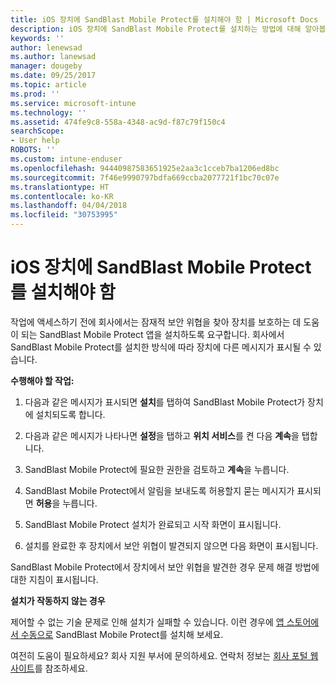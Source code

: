 ```yaml
---
title: iOS 장치에 SandBlast Mobile Protect를 설치해야 함 | Microsoft Docs
description: iOS 장치에 SandBlast Mobile Protect를 설치하는 방법에 대해 알아봅니다.
keywords: ''
author: lenewsad
ms.author: lanewsad
manager: dougeby
ms.date: 09/25/2017
ms.topic: article
ms.prod: ''
ms.service: microsoft-intune
ms.technology: ''
ms.assetid: 474fe9c8-558a-4348-ac9d-f87c79f150c4
searchScope:
- User help
ROBOTS: ''
ms.custom: intune-enduser
ms.openlocfilehash: 94440987583651925e2aa3c1cceb7ba1206ed8bc
ms.sourcegitcommit: 7f46e9990797bdfa669ccba2077721f1bc70c07e
ms.translationtype: HT
ms.contentlocale: ko-KR
ms.lasthandoff: 04/04/2018
ms.locfileid: "30753995"
---
```

# <a name="you-need-to-install-sandblast-mobile-protect-on-your-ios-device"></a>iOS 장치에 SandBlast Mobile Protect를 설치해야 함

작업에 액세스하기 전에 회사에서는 잠재적 보안 위협을 찾아 장치를 보호하는 데 도움이 되는 SandBlast Mobile Protect 앱을 설치하도록 요구합니다. 회사에서 SandBlast Mobile Protect를 설치한 방식에 따라 장치에 다른 메시지가 표시될 수 있습니다.

**수행해야 할 작업:**

1.  다음과 같은 메시지가 표시되면 **설치**를 탭하여 SandBlast Mobile Protect가 장치에 설치되도록 합니다.

2. 다음과 같은 메시지가 나타나면 **설정**을 탭하고 **위치 서비스**를 켠 다음 **계속**을 탭합니다.

3. SandBlast Mobile Protect에 필요한 권한을 검토하고 **계속**을 누릅니다.

4. SandBlast Mobile Protect에서 알림을 보내도록 허용할지 묻는 메시지가 표시되면 **허용**을 누릅니다.

5. SandBlast Mobile Protect 설치가 완료되고 시작 화면이 표시됩니다.

6. 설치를 완료한 후 장치에서 보안 위협이 발견되지 않으면 다음 화면이 표시됩니다.

SandBlast Mobile Protect에서 장치에서 보안 위협을 발견한 경우 문제 해결 방법에 대한 지침이 표시됩니다.

**설치가 작동하지 않는 경우**

제어할 수 없는 기술 문제로 인해 설치가 실패할 수 있습니다. 이런 경우에 [앱 스토어에서 수동으로](https://itunes.apple.com/app/sandblast-mobile-protect/id1006390797) SandBlast Mobile Protect를 설치해 보세요.

여전히 도움이 필요하세요? 회사 지원 부서에 문의하세요. 연락처 정보는 [회사 포털 웹 사이트](https://portal.manage.microsoft.com#HelpDeskDialog)를 참조하세요.
